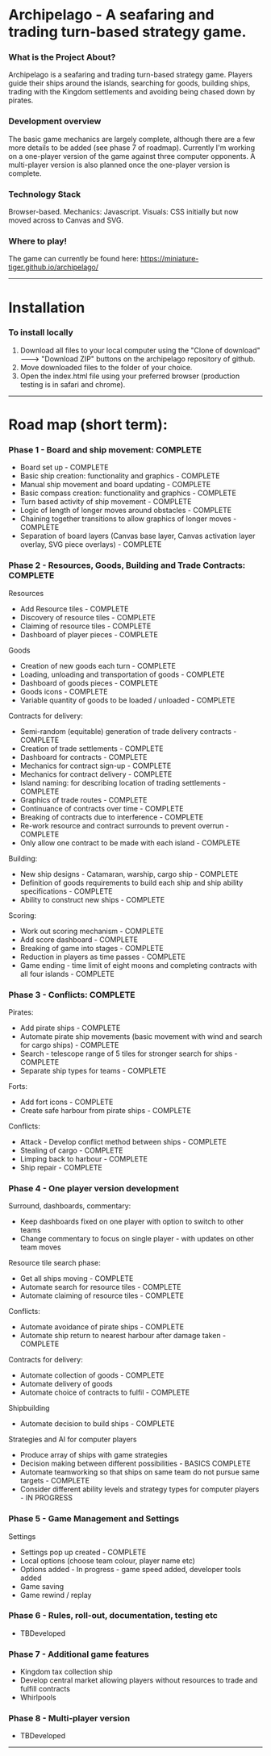 # Archipelago - A seafaring and trading turn-based strategy game.

### What is the Project About?
Archipelago is a seafaring and trading turn-based strategy game. Players guide their ships around the islands, searching for goods, building ships, trading with the Kingdom settlements and avoiding being chased down by pirates. 

### Development overview
The basic game mechanics are largely complete, although there are a few more details to be added (see phase 7 of roadmap).
Currently I'm working on a one-player version of the game against three computer opponents.
A multi-player version is also planned once the one-player version is complete. 

### Technology Stack
Browser-based. 
Mechanics: Javascript.
Visuals: CSS initially but now moved across to Canvas and SVG.

### Where to play!
The game can currently be found here:
https://miniature-tiger.github.io/archipelago/

----------------------------------------------

# Installation

### To install locally
1) Download all files to your local computer using the "Clone of download" ---> "Download ZIP" buttons on the archipelago repository of github.
2) Move downloaded files to the folder of your choice.
3) Open the index.html file using your preferred browser (production testing is in safari and chrome).

----------------------------------------------

# Road map (short term):

### Phase 1 - Board and ship movement: COMPLETE
* Board set up - COMPLETE
* Basic ship creation: functionality and graphics  - COMPLETE 
* Manual ship movement and board updating  - COMPLETE
* Basic compass creation: functionality and graphics - COMPLETE
* Turn based activity of ship movement - COMPLETE
* Logic of length of longer moves around obstacles - COMPLETE
* Chaining together transitions to allow graphics of longer moves - COMPLETE
* Separation of board layers (Canvas base layer, Canvas activation layer overlay, SVG piece overlays) - COMPLETE

### Phase 2 - Resources, Goods, Building and Trade Contracts: COMPLETE 

Resources
* Add Resource tiles - COMPLETE
* Discovery of resource tiles - COMPLETE
* Claiming of resource tiles - COMPLETE
* Dashboard of player pieces - COMPLETE

Goods
* Creation of new goods each turn - COMPLETE
* Loading, unloading and transportation of goods - COMPLETE
* Dashboard of goods pieces - COMPLETE
* Goods icons - COMPLETE
* Variable quantity of goods to be loaded / unloaded - COMPLETE

Contracts for delivery:
* Semi-random (equitable) generation of trade delivery contracts - COMPLETE
* Creation of trade settlements - COMPLETE
* Dashboard for contracts - COMPLETE
* Mechanics for contract sign-up - COMPLETE
* Mechanics for contract delivery - COMPLETE
* Island naming: for describing location of trading settlements - COMPLETE
* Graphics of trade routes - COMPLETE
* Continuance of contracts over time - COMPLETE
* Breaking of contracts due to interference - COMPLETE
* Re-work resource and contract surrounds to prevent overrun - COMPLETE
* Only allow one contract to be made with each island - COMPLETE

Building:
* New ship designs - Catamaran, warship, cargo ship - COMPLETE
* Definition of goods requirements to build each ship and ship ability specifications - COMPLETE
* Ability to construct new ships - COMPLETE

Scoring: 
* Work out scoring mechanism - COMPLETE
* Add score dashboard - COMPLETE
* Breaking of game into stages - COMPLETE
* Reduction in players as time passes - COMPLETE
* Game ending - time limit of eight moons and completing contracts with all four islands - COMPLETE

### Phase 3 - Conflicts: COMPLETE

Pirates:
* Add pirate ships - COMPLETE
* Automate pirate ship movements (basic movement with wind and search for cargo ships) - COMPLETE
* Search - telescope range of 5 tiles for stronger search for ships - COMPLETE
* Separate ship types for teams - COMPLETE

Forts:
* Add fort icons - COMPLETE
* Create safe harbour from pirate ships - COMPLETE

Conflicts:
* Attack - Develop conflict method between ships - COMPLETE
* Stealing of cargo - COMPLETE
* Limping back to harbour - COMPLETE
* Ship repair - COMPLETE

### Phase 4 - One player version development
Surround, dashboards, commentary:
* Keep dashboards fixed on one player with option to switch to other teams
* Change commentary to focus on single player - with updates on other team moves

Resource tile search phase:
* Get all ships moving - COMPLETE
* Automate search for resource tiles - COMPLETE
* Automate claiming of resource tiles - COMPLETE

Conflicts:
* Automate avoidance of pirate ships - COMPLETE
* Automate ship return to nearest harbour after damage taken - COMPLETE

Contracts for delivery:
* Automate collection of goods - COMPLETE
* Automate delivery of goods
* Automate choice of contracts to fulfil - COMPLETE

Shipbuilding
* Automate decision to build ships - COMPLETE

Strategies and AI for computer players
* Produce array of ships with game strategies 
* Decision making between different possibilities - BASICS COMPLETE
* Automate teamworking so that ships on same team do not pursue same targets - COMPLETE
* Consider different ability levels and strategy types for computer players - IN PROGRESS

### Phase 5 - Game Management and Settings 
Settings
* Settings pop up created - COMPLETE
* Local options (choose team colour, player name etc)
* Options added - In progress - game speed added, developer tools added
* Game saving
* Game rewind / replay

### Phase 6 - Rules, roll-out, documentation, testing etc
* TBDeveloped

### Phase 7 - Additional game features  
* Kingdom tax collection ship
* Develop central market allowing players without resources to trade and fulfill contracts
* Whirlpools

### Phase 8 - Multi-player version
* TBDeveloped

----------------------------------------------



































































































































































































